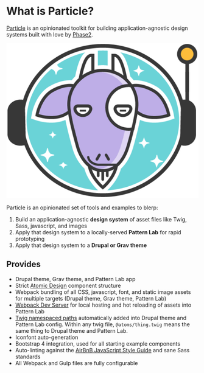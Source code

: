 # What is Particle?
[Particle](https://github.com/phase2/particle/) is an opinionated toolkit for building application-agnostic design systems built with love by [Phase2](https://www.phase2technology.com/).

![Particle Logo Astrogoat](img/astrogoat.png)

Particle is an opinionated set of tools and examples to blerp:

1. Build an application-agnostic **design system** of asset files like Twig, Sass, javascript, and images
1. Apply that design system to a locally-served **Pattern Lab** for rapid prototyping
1. Apply that design system to a **Drupal or Grav theme**

## Provides

- Drupal theme, Grav theme,  and Pattern Lab app
- Strict [Atomic Design](http://atomicdesign.bradfrost.com/) component structure
- Webpack bundling of all CSS, javascript, font, and static image assets for multiple targets (Drupal theme, Grav theme, Pattern Lab)
- [Webpack Dev Server](https://github.com/webpack/webpack-dev-server) for local hosting and hot reloading of assets into Pattern Lab
- [Twig namespaced paths](https://symfony.com/doc/current/templating/namespaced_paths.html) automatically added into Drupal theme and Pattern Lab config. Within any twig file, `@atoms/thing.twig` means the same thing to Drupal theme and Pattern Lab.
- Iconfont auto-generation
- Bootstrap 4 integration, used for all starting example components
- Auto-linting against the [AirBnB JavaScript Style Guide](https://github.com/airbnb/javascript) and sane Sass standards
- All Webpack and Gulp files are fully configurable
